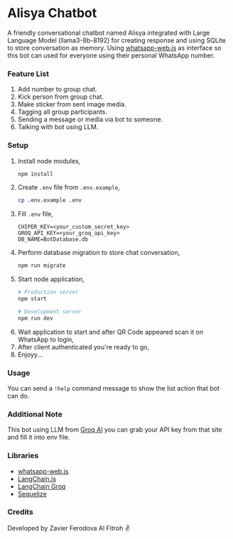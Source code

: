 # Alisya Chatbot

A friendly conversational chatbot named Alisya integrated with Large Language Model (llama3-8b-8192) for creating response and using SQLite to store conversation as memory. Using [whatsapp-web.js](https://wwebjs.dev) as interface so this bot can used for everyone using their personal WhatsApp number.

### Feature List
1. Add number to group chat.
2. Kick person from group chat.
3. Make sticker from sent image media.
4. Tagging all group participants.
5. Sending a message or media via bot to someone.
6. Talking with bot using LLM.

### Setup
1. Install node modules,
   ```bash
   npm install
   ```
2. Create `.env` file from `.env.example`,
   ```bash
   cp .env.example .env
   ```
3. Fill `.env` file,
   ```
   CHIPER_KEY=<your_custom_secret_key>
   GROQ_API_KEY=<your_groq_api_key>
   DB_NAME=BotDatabase.db
   ```
4. Perform database migration to store chat conversation,
   ```bash
   npm run migrate
   ```
5. Start node application,
   ```bash
   # Production server
   npm start

   # Development server
   npm run dev
6. Wait application to start and after QR Code appeared scan it on WhatsApp to login,
7. After client authenticated you're ready to go,
8. Enjoyy...

### Usage
You can send a `!help` command message to show the list action that bot can do.

### Additional Note
This bot using LLM from [Groq AI](https://groq.com) you can grab your API key from that site and fill it into env file.

### Libraries
- [whatsapp-web.js](https://groq.com)
- [LangChain.js](https://js.langchain.com)
- [LangChain Groq](https://www.npmjs.com/package/@langchain/groq)
- [Sequelize](https://sequelize.org)

### Credits
Developed by Zavier Ferodova Al Fitroh ✌️
